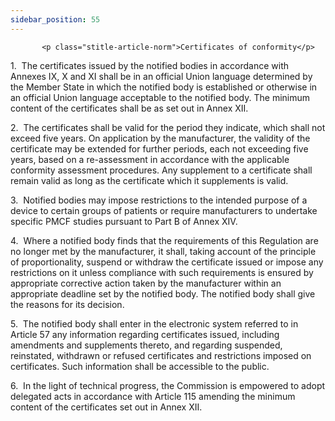 ```yaml
---
sidebar_position: 55
---
```

           <p class="stitle-article-norm">Certificates of conformity</p>
   <p class="norm">1.&nbsp;&nbsp;The certificates issued by the notified
 bodies in accordance with Annexes&nbsp;IX, X and XI shall be in an 
official Union language determined by the Member&nbsp;State in which the
 notified body is established or otherwise in an official Union language
 acceptable to the notified body. The minimum content of the 
certificates shall be as set out in Annex&nbsp;XII.</p>
   <p class="norm">2.&nbsp;&nbsp;The certificates shall be valid for the
 period they indicate, which shall not exceed five years. On application
 by the manufacturer, the validity of the certificate may be extended 
for further periods, each not exceeding five years, based on a 
re-assessment in accordance with the applicable conformity assessment 
procedures. Any supplement to a certificate shall remain valid as long 
as the certificate which it supplements is valid.</p>
   <p class="norm">3.&nbsp;&nbsp;Notified bodies may impose restrictions
 to the intended purpose of a device to certain groups of patients or 
require manufacturers to undertake specific PMCF studies pursuant to 
Part B of Annex&nbsp;XIV.</p>
   <p class="norm">4.&nbsp;&nbsp;Where a notified body finds that the 
requirements of this Regulation are no longer met by the manufacturer, 
it shall, taking account of the principle of proportionality, suspend or
 withdraw the certificate issued or impose any restrictions on it unless
 compliance with such requirements is ensured by appropriate corrective 
action taken by the manufacturer within an appropriate deadline set by 
the notified body. The notified body shall give the reasons for its 
decision.</p>
   <p class="norm">5.&nbsp;&nbsp;The notified body shall enter in the 
electronic system referred to in Article&nbsp;57 any information 
regarding certificates issued, including amendments and supplements 
thereto, and regarding suspended, reinstated, withdrawn or refused 
certificates and restrictions imposed on certificates. Such information 
shall be accessible to the public.</p>
   <p class="norm">6.&nbsp;&nbsp;In the light of technical progress, the
 Commission is empowered to adopt delegated acts in accordance with 
Article&nbsp;115 amending the minimum content of the certificates set 
out in Annex&nbsp;XII.</p>
